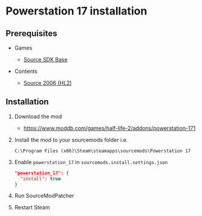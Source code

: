 # Powerstation 17 installation

## Prerequisites

- Games
  - [Source SDK Base](../../../game-installation/game-installation/source-sdk-base.md)

- Contents
  - [Source 2006 (HL2)](../../../SourceContentInstaller/v0/content-installation/source-2006.md#hl2-content)

## Installation

1. Download the mod

   - <https://www.moddb.com/games/half-life-2/addons/powerstation-171>

2. Install the mod to your sourcemods folder i.e.

   ```text
   C:\Program Files (x86)\Steam\steamapps\sourcemods\Powerstation 17
   ```

3. Enable `powerstation_17` in `sourcemods.install.settings.json`

   ```json
   "powerstation_17": {
     "install": true
   }
   ```

4. Run SourceModPatcher
5. Restart Steam
